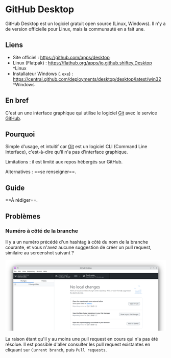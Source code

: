 # GitHub Desktop 
GitHub Desktop est un logiciel gratuit open source (Linux, Windows). 
Il n'y a de version officielle pour Linux, mais la communauté en a fait une. 

## Liens 
- Site officiel : https://github.com/apps/desktop 
- Linux (Flatpak) : https://flathub.org/apps/io.github.shiftey.Desktop ^Linux
- Installateur Windows (`.exe`) : https://central.github.com/deployments/desktop/desktop/latest/win32 ^Windows

## En bref 
C'est un une interface graphique qui utilise le logiciel [Git](docs/Guides/Git.md) avec le service [GitHub](docs/Guides/GitHub.md). 

## Pourquoi 
Simple d'usage, et intuitif car [Git](docs/Guides/Git.md) est un logiciel CLI (Command Line Interface), c'est-à-dire qu'il n'a pas d'interface graphique. 

Limitations : il est limité aux repos hébergés sur GitHub. 

Alternatives : ==se renseigner==. 

## Guide 
==À rédiger==. 

## Problèmes 
### Numéro à côté de la branche  
Il y a un numéro précédé d'un hashtag à côté du nom de la branche courante, et vous n'avez aucune suggestion de créer un pull request, similaire au screenshot suivant ? 

![](attachments/Screenshot_20250526_133450_cant_pull_request.png)

La raison étant qu'il y au moins une pull request en cours qui n'a pas été résolue. 
Il est possible d'aller consulter les pull request existantes en cliquant sur `Current branch`, puis `Pull requests`. 


